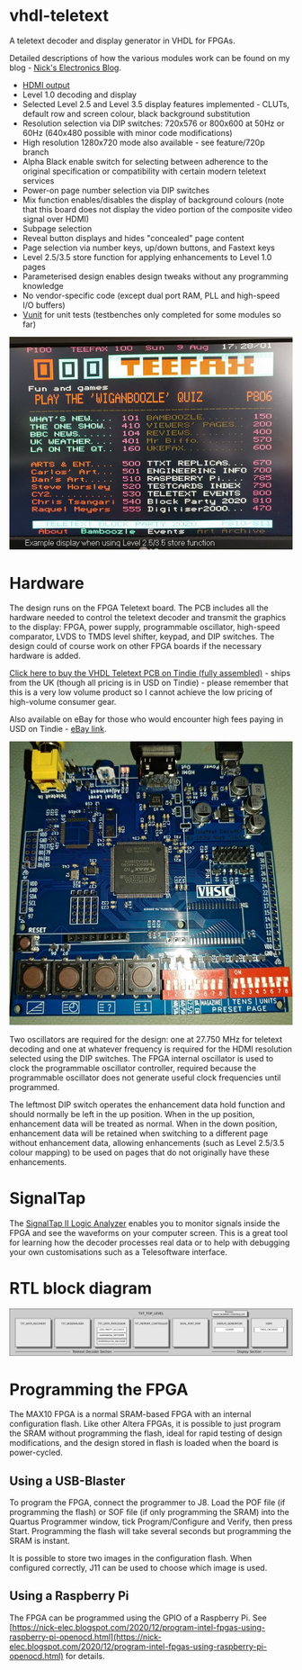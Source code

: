 # vhdl-teletext

A teletext decoder and display generator in VHDL for FPGAs.

Detailed descriptions of how the various modules work can be found on my blog - [Nick's Electronics Blog](https://nick-elec.blogspot.com/).

* [HDMI output](https://nick-elec.blogspot.com/2020/12/generate-hdmi-dvi-using-fpga.html)
* Level 1.0 decoding and display
* Selected Level 2.5 and Level 3.5 display features implemented - CLUTs, default row and screen colour, black background substitution
* Resolution selection via DIP switches: 720x576 or 800x600 at 50Hz or 60Hz (640x480 possible with minor code modifications)
* High resolution 1280x720 mode also available - see feature/720p branch
* Alpha Black enable switch for selecting between adherence to the original specification or compatibility with certain modern teletext services
* Power-on page number selection via DIP switches
* Mix function enables/disables the display of background colours (note that this board does not display the video portion of the composite video signal over HDMI)
* Subpage selection
* Reveal button displays and hides "concealed" page content
* Page selection via number keys, up/down buttons, and Fastext keys
* Level 2.5/3.5 store function for applying enhancements to Level 1.0 pages
* Parameterised design enables design tweaks without any programming knowledge
* No vendor-specific code (except dual port RAM, PLL and high-speed I/O buffers)
* [Vunit](https://vunit.github.io/) for unit tests (testbenches only completed for some modules so far)

![Example display captured using the VHDL Teletext board connected to a TV](docs/images/pallette-store-function.jpg)

# Hardware

The design runs on the FPGA Teletext board. The PCB includes all the hardware needed to control the teletext decoder and transmit the graphics to the display: FPGA, power supply, programmable oscillator, high-speed comparator, LVDS to TMDS level shifter, keypad, and DIP switches. The design could of course work on other FPGA boards if the necessary hardware is added.

[Click here to buy the VHDL Teletext PCB on Tindie (fully assembled)](https://www.tindie.com/products/nickelec/fpga-teletext-decoder/) - ships from the UK (though all pricing is in USD on Tindie) - please remember that this is a very low volume product so I cannot achieve the low pricing of high-volume consumer gear.

Also available on eBay for those who would encounter high fees paying in USD on Tindie - [eBay link](https://www.ebay.co.uk/itm/124365633676).

![FPGA Teletext PCB](docs/images/fpga-pcb.jpg)

Two oscillators are required for the design: one at 27.750 MHz for teletext decoding and one at whatever frequency is required for the HDMI resolution selected using the DIP switches. The FPGA internal oscillator is used to clock the programmable oscillator controller, required because the programmable oscillator does not generate useful clock frequencies until programmed.

The leftmost DIP switch operates the enhancement data hold function and should normally be left in the up position. When in the up position, enhancement data will be treated as normal. When in the down position, enhancement data will be retained when switching to a different page without enhancement data, allowing enhancements (such as Level 2.5/3.5 colour mapping) to be used on pages that do not originally have these enhancements.

# SignalTap

The [SignalTap II Logic Analyzer](https://www.intel.com/content/dam/www/programmable/us/en/pdfs/literature/ug/ug-qpp-debug.pdf#page=21) enables you to monitor signals inside the FPGA and see the waveforms on your computer screen. This is a great tool for learning how the decoder processes real data or to help with debugging your own customisations such as a Telesoftware interface.

# RTL block diagram

![Block diagram](docs/images/rtl-diagram-shadow.png)

# Programming the FPGA

The MAX10 FPGA is a normal SRAM-based FPGA with an internal configuration flash. Like other Altera FPGAs, it is possible to just program the SRAM without programming the flash, ideal for rapid testing of design modifications, and the design stored in flash is loaded when the board is power-cycled.

## Using a USB-Blaster

To program the FPGA, connect the programmer to J8. Load the POF file (if programming the flash) or SOF file (if only programming the SRAM) into the Quartus Programmer window, tick Program/Configure and Verify, then press Start. Programming the flash will take several seconds but programming the SRAM is instant.

It is possible to store two images in the configuration flash. When configured correctly, J11 can be used to choose which image is used.

## Using a Raspberry Pi

The FPGA can be programmed using the GPIO of a Raspberry Pi. See [https://nick-elec.blogspot.com/2020/12/program-intel-fpgas-using-raspberry-pi-openocd.html](https://nick-elec.blogspot.com/2020/12/program-intel-fpgas-using-raspberry-pi-openocd.html) for details.
